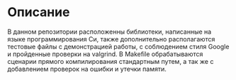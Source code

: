 # Описание

В данном репозитории расположенны библиотеки, написанные на языке программирования Си, также дополнительно располагаются тестовые файлы с демонстрацией работы, с соблюдением стиля Google и пройденные проверки на valgrind. В Makefile обрабатываются сценарии прямого компилирования стандартным путем, а так же с добавлением проверок на ошибки и утечки памяти.
